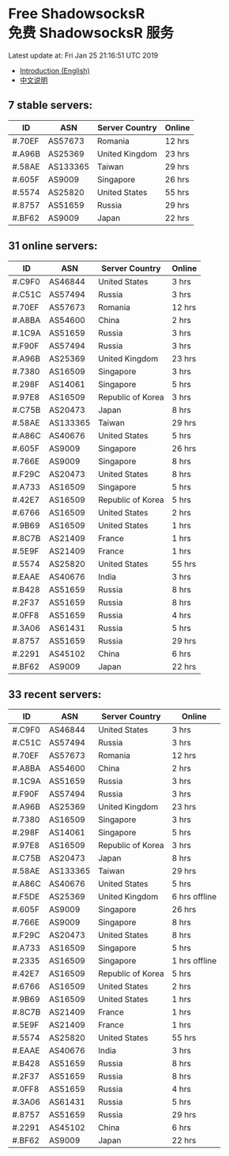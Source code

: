 # Free ShadowsocksR<br>免费 ShadowsocksR 服务

Latest update at: Fri Jan 25 21:16:51 UTC 2019

- [Introduction (English)](https://vision-network.readthedocs.io/en/latest/autossr/autossr.html)
- [中文说明](https://vision-network.readthedocs.io/zh_CN/latest/autossr/autossr.html)


## 7 stable servers:

| ID | ASN | Server Country | Online |
| ------ | ------ | ------ | ------ |
| #.70EF | AS57673 | Romania | 12 hrs |
| #.A96B | AS25369 | United Kingdom | 23 hrs |
| #.58AE | AS133365 | Taiwan | 29 hrs |
| #.605F | AS9009 | Singapore | 26 hrs |
| #.5574 | AS25820 | United States | 55 hrs |
| #.8757 | AS51659 | Russia | 29 hrs |
| #.BF62 | AS9009 | Japan | 22 hrs |

## 31 online servers:

| ID | ASN | Server Country | Online |
| ------ | ------ | ------ | ------ |
| #.C9F0 | AS46844 | United States | 3 hrs |
| #.C51C | AS57494 | Russia | 3 hrs |
| #.70EF | AS57673 | Romania | 12 hrs |
| #.A8BA | AS54600 | China | 2 hrs |
| #.1C9A | AS51659 | Russia | 3 hrs |
| #.F90F | AS57494 | Russia | 3 hrs |
| #.A96B | AS25369 | United Kingdom | 23 hrs |
| #.7380 | AS16509 | Singapore | 3 hrs |
| #.298F | AS14061 | Singapore | 5 hrs |
| #.97E8 | AS16509 | Republic of Korea | 3 hrs |
| #.C75B | AS20473 | Japan | 8 hrs |
| #.58AE | AS133365 | Taiwan | 29 hrs |
| #.A86C | AS40676 | United States | 5 hrs |
| #.605F | AS9009 | Singapore | 26 hrs |
| #.766E | AS9009 | Singapore | 8 hrs |
| #.F29C | AS20473 | United States | 8 hrs |
| #.A733 | AS16509 | Singapore | 5 hrs |
| #.42E7 | AS16509 | Republic of Korea | 5 hrs |
| #.6766 | AS16509 | United States | 2 hrs |
| #.9B69 | AS16509 | United States | 1 hrs |
| #.8C7B | AS21409 | France | 1 hrs |
| #.5E9F | AS21409 | France | 1 hrs |
| #.5574 | AS25820 | United States | 55 hrs |
| #.EAAE | AS40676 | India | 3 hrs |
| #.B428 | AS51659 | Russia | 8 hrs |
| #.2F37 | AS51659 | Russia | 8 hrs |
| #.0FF8 | AS51659 | Russia | 4 hrs |
| #.3A06 | AS61431 | Russia | 5 hrs |
| #.8757 | AS51659 | Russia | 29 hrs |
| #.2291 | AS45102 | China | 6 hrs |
| #.BF62 | AS9009 | Japan | 22 hrs |

## 33 recent servers:

| ID | ASN | Server Country | Online |
| ------ | ------ | ------ | ------ |
| #.C9F0 | AS46844 | United States | 3 hrs |
| #.C51C | AS57494 | Russia | 3 hrs |
| #.70EF | AS57673 | Romania | 12 hrs |
| #.A8BA | AS54600 | China | 2 hrs |
| #.1C9A | AS51659 | Russia | 3 hrs |
| #.F90F | AS57494 | Russia | 3 hrs |
| #.A96B | AS25369 | United Kingdom | 23 hrs |
| #.7380 | AS16509 | Singapore | 3 hrs |
| #.298F | AS14061 | Singapore | 5 hrs |
| #.97E8 | AS16509 | Republic of Korea | 3 hrs |
| #.C75B | AS20473 | Japan | 8 hrs |
| #.58AE | AS133365 | Taiwan | 29 hrs |
| #.A86C | AS40676 | United States | 5 hrs |
| #.F5DE | AS25369 | United Kingdom | 6 hrs offline |
| #.605F | AS9009 | Singapore | 26 hrs |
| #.766E | AS9009 | Singapore | 8 hrs |
| #.F29C | AS20473 | United States | 8 hrs |
| #.A733 | AS16509 | Singapore | 5 hrs |
| #.2335 | AS16509 | Singapore | 1 hrs offline |
| #.42E7 | AS16509 | Republic of Korea | 5 hrs |
| #.6766 | AS16509 | United States | 2 hrs |
| #.9B69 | AS16509 | United States | 1 hrs |
| #.8C7B | AS21409 | France | 1 hrs |
| #.5E9F | AS21409 | France | 1 hrs |
| #.5574 | AS25820 | United States | 55 hrs |
| #.EAAE | AS40676 | India | 3 hrs |
| #.B428 | AS51659 | Russia | 8 hrs |
| #.2F37 | AS51659 | Russia | 8 hrs |
| #.0FF8 | AS51659 | Russia | 4 hrs |
| #.3A06 | AS61431 | Russia | 5 hrs |
| #.8757 | AS51659 | Russia | 29 hrs |
| #.2291 | AS45102 | China | 6 hrs |
| #.BF62 | AS9009 | Japan | 22 hrs |



